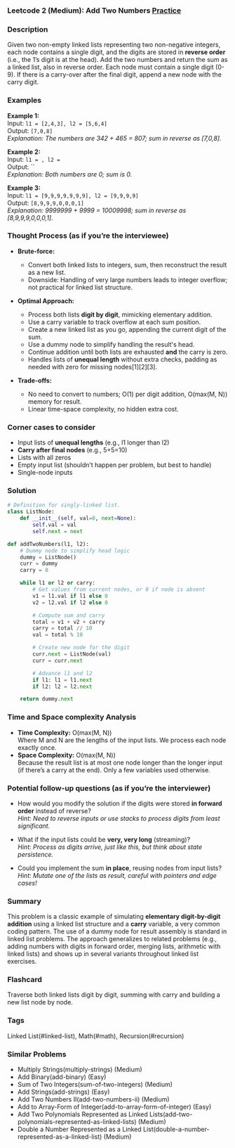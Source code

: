 ### Leetcode 2 (Medium): Add Two Numbers [Practice](https://leetcode.com/problems/add-two-numbers)

### Description  
Given two non-empty linked lists representing two non-negative integers, each node contains a single digit, and the digits are stored in **reverse order** (i.e., the 1’s digit is at the head). Add the two numbers and return the sum as a linked list, also in reverse order. Each node must contain a single digit (0-9). If there is a carry-over after the final digit, append a new node with the carry digit.

### Examples  

**Example 1:**  
Input: `l1 = [2,4,3], l2 = [5,6,4]`  
Output: `[7,0,8]`  
*Explanation: The numbers are 342 + 465 = 807; sum in reverse as [7,0,8].*

**Example 2:**  
Input: `l1 = , l2 = `  
Output: ``  
*Explanation: Both numbers are 0; sum is 0.*

**Example 3:**  
Input: `l1 = [9,9,9,9,9,9,9], l2 = [9,9,9,9]`  
Output: `[8,9,9,9,0,0,0,1]`  
*Explanation: 9999999 + 9999 = 10009998; sum in reverse as [8,9,9,9,0,0,0,1].*


### Thought Process (as if you’re the interviewee)  

- **Brute-force:**  
  - Convert both linked lists to integers, sum, then reconstruct the result as a new list.  
  - Downside: Handling of very large numbers leads to integer overflow; not practical for linked list structure.

- **Optimal Approach:**  
  - Process both lists **digit by digit**, mimicking elementary addition.
  - Use a carry variable to track overflow at each sum position.
  - Create a new linked list as you go, appending the current digit of the sum.
  - Use a dummy node to simplify handling the result's head.
  - Continue addition until both lists are exhausted **and** the carry is zero.
  - Handles lists of **unequal length** without extra checks, padding as needed with zero for missing nodes[1][2][3].

- **Trade-offs:**  
  - No need to convert to numbers; O(1) per digit addition, O(max(M, N)) memory for result.
  - Linear time-space complexity, no hidden extra cost.


### Corner cases to consider  
- Input lists of **unequal lengths** (e.g., l1 longer than l2)
- **Carry after final nodes** (e.g., 5+5=10)
- Lists with all zeros
- Empty input list (shouldn’t happen per problem, but best to handle)
- Single-node inputs


### Solution

```python
# Definition for singly-linked list.
class ListNode:
    def __init__(self, val=0, next=None):
        self.val = val
        self.next = next

def addTwoNumbers(l1, l2):
    # Dummy node to simplify head logic
    dummy = ListNode()
    curr = dummy
    carry = 0

    while l1 or l2 or carry:
        # Get values from current nodes, or 0 if node is absent
        v1 = l1.val if l1 else 0
        v2 = l2.val if l2 else 0

        # Compute sum and carry
        total = v1 + v2 + carry
        carry = total // 10
        val = total % 10

        # Create new node for the digit
        curr.next = ListNode(val)
        curr = curr.next

        # Advance l1 and l2
        if l1: l1 = l1.next
        if l2: l2 = l2.next

    return dummy.next
```

### Time and Space complexity Analysis  

- **Time Complexity:** O(max(M, N))  
  Where M and N are the lengths of the input lists. We process each node exactly once.
- **Space Complexity:** O(max(M, N))  
  Because the result list is at most one node longer than the longer input (if there’s a carry at the end). Only a few variables used otherwise.


### Potential follow-up questions (as if you’re the interviewer)  

- How would you modify the solution if the digits were stored **in forward order** instead of reverse?  
  *Hint: Need to reverse inputs or use stacks to process digits from least significant.*

- What if the input lists could be **very, very long** (streaming)?  
  *Hint: Process as digits arrive, just like this, but think about state persistence.*

- Could you implement the sum **in place**, reusing nodes from input lists?  
  *Hint: Mutate one of the lists as result, careful with pointers and edge cases!*


### Summary
This problem is a classic example of simulating **elementary digit-by-digit addition** using a linked list structure and a **carry** variable, a very common coding pattern. The use of a dummy node for result assembly is standard in linked list problems. The approach generalizes to related problems (e.g., adding numbers with digits in forward order, merging lists, arithmetic with linked lists) and shows up in several variants throughout linked list exercises.


### Flashcard
Traverse both linked lists digit by digit, summing with carry and building a new list node by node.

### Tags
Linked List(#linked-list), Math(#math), Recursion(#recursion)

### Similar Problems
- Multiply Strings(multiply-strings) (Medium)
- Add Binary(add-binary) (Easy)
- Sum of Two Integers(sum-of-two-integers) (Medium)
- Add Strings(add-strings) (Easy)
- Add Two Numbers II(add-two-numbers-ii) (Medium)
- Add to Array-Form of Integer(add-to-array-form-of-integer) (Easy)
- Add Two Polynomials Represented as Linked Lists(add-two-polynomials-represented-as-linked-lists) (Medium)
- Double a Number Represented as a Linked List(double-a-number-represented-as-a-linked-list) (Medium)